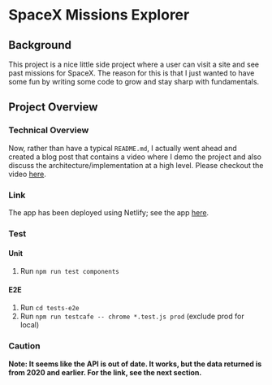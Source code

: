 # SpaceX Missions Explorer

## Background

This project is a nice little side project where a user can visit a site and see past missions for SpaceX.  The reason for this is that I just wanted to have some fun by writing some code to grow and stay sharp with fundamentals.

## Project Overview

### Technical Overview

Now, rather than have a typical `README.md`, I actually went ahead and created a blog post that contains a video where I demo the project and also discuss the architecture/implementation at a high level.  Please checkout the video [here](https://bryg217.github.io/bryans-blog/posts/5-next-js-app-architecture/).

### Link

The app has been deployed using Netlify; see the app [here](https://zen-lumiere-da734a.netlify.app/).

### Test

#### Unit

1. Run `npm run test components`

#### E2E

1. Run `cd tests-e2e`
2. Run `npm run testcafe -- chrome *.test.js prod` (exclude prod for local) 

### Caution

**Note: It seems like the API is out of date.  It works, but the data returned is from 2020 and earlier.  For the link, see the next section.**